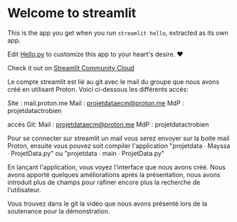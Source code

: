 # Welcome to streamlit

This is the app you get when you run `streamlit hello`, extracted as its own app.

Edit [Hello.py](./Hello.py) to customize this app to your heart's desire. ❤️

Check it out on [Streamlit Community Cloud](https://st-hello-app.streamlit.app/)

Le compte streamlit est lié au git avec le mail du groupe que nous avons créé en utilisant Proton. Voici ci-dessous les différents accès: 

Site : mail.proton.me
Mail : projetdataecm@proton.me
MdP : projetdatactrobien

accès Git:
Mail : projetdataecm@proton.me
MdP : projetdatactrobien

Pour se connecter sur streamlit un mail vous serez envoyer sur la boite mail Proton, ensuite vous pouvez soit compiler l'application "projetdata ∙ Mayssa ∙ ProjetData.py" ou "projetdata ∙ main ∙ ProjetData.py"

En lançant l'application, vous voyez l'interface que nous avons créé. Nous avons apporté quelques améliorations après la présentation, nous avons introduit plus de champs pour rafiner encore plus la recherche de l'utilisateur. 

Vous trouvez dans le git la vidéo que nous avons présenté lors de la soutenance pour la démonstration. 
